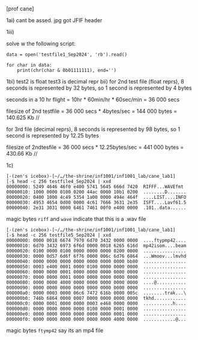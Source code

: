 [prof cane]

1ai) cant be assed. jpg got JFIF header

1iii)

solve w the following script:

```
data = open('testfile1_Sep2024', 'rb').read()

for char in data:
    print(chr(char & 0b01111111), end='')
```

1bi) test2 is float test3 is decimal repr
bii) 
for 2nd test file (float reprs), 8 seconds is represented by 32 bytes, so 1 second is represented by 4 bytes

seconds in a 10 hr flight = 10hr * 60min/hr * 60sec/min
                          = 36 000 secs

filesize of 2nd testfile = 36 000 secs * 4bytes/sec
                         = 144 000 bytes
                         = 140.625 Kb //

for 3rd file (decimal reprs), 8 seconds is represented by 98 bytes, so 1 second is represented by 12.25 bytes

filesize of 2ndtesfile = 36 000 secs * 12.25bytes/sec
                        = 441 000 bytes
                        = 430.66 Kb //

1c)

```
[-(zen's icebox)-[~/…/the-shrine/inf1001/inf1001_lab/cane_lab1]
[-$ head -c 256 testfile4_Sep2024 | xxd
00000000: 5249 4646 46f0 e400 5741 5645 666d 7420  RIFFF...WAVEfmt 
00000010: 1000 0000 0100 0200 44ac 0000 10b1 0200  ........D.......
00000020: 0400 1000 4c49 5354 1a00 0000 494e 464f  ....LIST....INFO
00000030: 4953 4654 0d00 0000 4c61 7666 3631 2e35  ISFT....Lavf61.5
00000040: 2e31 3031 0000 6461 7461 00f0 e400 0000  .101..data......
```

magic bytes `riff` and `wave` indicate that this is a .wav file
```
[-(zen's icebox)-[~/…/the-shrine/inf1001/inf1001_lab/cane_lab1]
[-$ head -c 256 testfile5_Sep2024 | xxd
00000000: 0000 0018 6674 7970 6d70 3432 0000 0000  ....ftypmp42....
00000010: 6d70 3432 6973 6f6d 0000 0018 6265 616d  mp42isom....beam
00000020: 0100 0000 0100 0000 0000 0000 0200 0000  ................
00000030: 0000 0d57 6d6f 6f76 0000 006c 6d76 6864  ...Wmoov...lmvhd
00000040: 0000 0000 0000 0000 0000 0000 0000 bb80  ................
00000050: 0003 e400 0001 0000 0100 0000 0000 0000  ................
00000060: 0000 0000 0001 0000 0000 0000 0000 0000  ................
00000070: 0000 0000 0001 0000 0000 0000 0000 0000  ................
00000080: 0000 0000 4000 0000 0000 0000 0000 0000  ....@...........
00000090: 0000 0000 0000 0000 0000 0000 0000 0000  ................
000000a0: 0000 0003 0000 06c6 7472 616b 0000 005c  ........trak...\
000000b0: 746b 6864 0000 0007 0000 0000 0000 0000  tkhd............
000000c0: 0000 0001 0000 0000 0003 e468 0000 0000  ...........h....
000000d0: 0000 0000 0000 0000 0100 0000 0001 0000  ................
000000e0: 0000 0000 0000 0000 0000 0000 0001 0000  ................
000000f0: 0000 0000 0000 0000 0000 0000 4000 0000  ............@...
```

magic bytes `ftymp42` say its an mp4 file

